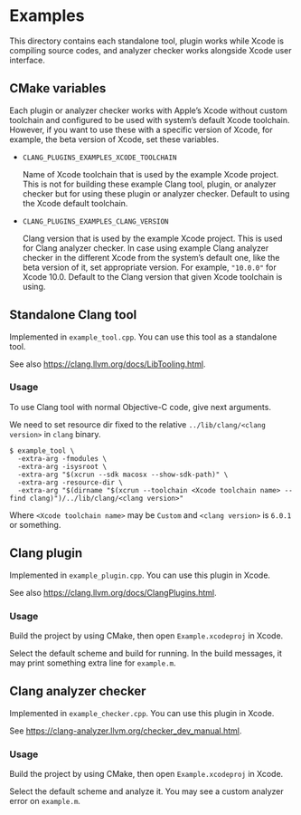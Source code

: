 Examples
========

This directory contains each standalone tool, plugin works while Xcode is compiling source codes,
and analyzer checker works alongside Xcode user interface.

## CMake variables

Each plugin or analyzer checker works with Apple’s Xcode without custom toolchain and configured
to be used with system’s default Xcode toolchain.
However, if you want to use these with a specific version of Xcode, for example, the beta version of Xcode,
set these variables.

* `CLANG_PLUGINS_EXAMPLES_XCODE_TOOLCHAIN`

    Name of Xcode toolchain that is used by the example Xcode project.
    This is not for building these example Clang tool, plugin, or analyzer checker
    but for using these plugin or analyzer checker.
    Default to using the Xcode default toolchain.

* `CLANG_PLUGINS_EXAMPLES_CLANG_VERSION`

    Clang version that is used by the example Xcode project.
    This is used for Clang analyzer checker.
    In case using example Clang analyzer checker in the different Xcode from the system’s default one,
    like the beta version of it, set appropriate version.
    For example, `"10.0.0"` for Xcode 10.0.
    Default to the Clang version that given Xcode toolchain is using.

Standalone Clang tool
---------------------

Implemented in `example_tool.cpp`. You can use this tool as a standalone tool.

See also <https://clang.llvm.org/docs/LibTooling.html>.

### Usage

To use Clang tool with normal Objective-C code, give next arguments.

We need to set resource dir fixed to the relative `../lib/clang/<clang version>` in `clang` binary.

    $ example_tool \
      -extra-arg -fmodules \
      -extra-arg -isysroot \
      -extra-arg "$(xcrun --sdk macosx --show-sdk-path)" \
      -extra-arg -resource-dir \
      -extra-arg "$(dirname "$(xcrun --toolchain <Xcode toolchain name> --find clang)")/../lib/clang/<clang version>"

Where `<Xcode toolchain name>` may be `Custom` and `<clang version>` is `6.0.1` or something.

Clang plugin
------------

Implemented in `example_plugin.cpp`. You can use this plugin in Xcode.

See also <https://clang.llvm.org/docs/ClangPlugins.html>.

### Usage

Build the project by using CMake, then open `Example.xcodeproj` in Xcode.

Select the default scheme and build for running.
In the build messages, it may print something extra line for `example.m`.

Clang analyzer checker
----------------------

Implemented in `example_checker.cpp`. You can use this plugin in Xcode.

See <https://clang-analyzer.llvm.org/checker_dev_manual.html>.

### Usage

Build the project by using CMake, then open `Example.xcodeproj` in Xcode.

Select the default scheme and analyze it.
You may see a custom analyzer error on `example.m`.
